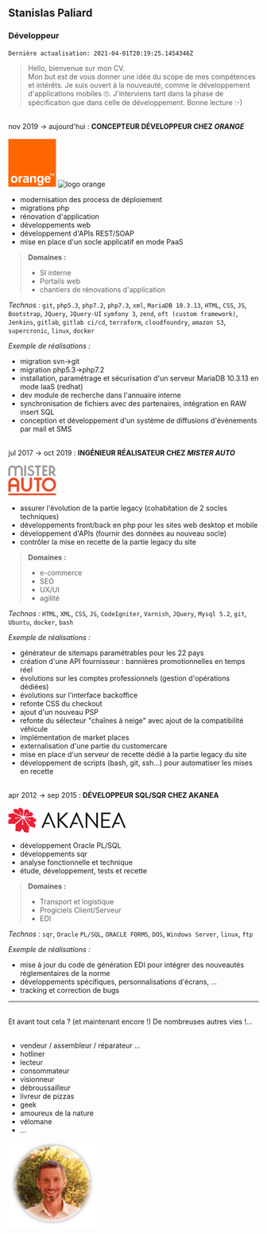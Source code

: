 ## Stanislas Paliard
### Développeur

    Dernière actualisation: 2021-04-01T20:19:25.1454346Z

> Hello, bienvenue sur mon CV.  
> Mon but est de vous donner une idée du scope de mes compétences et intérêts.
> Je suis ouvert à la nouveauté, comme le développement d'applications mobiles 🙄.
> J'interviens tant dans la phase de spécification que dans celle de développement.
> Bonne lecture :-)

&nbsp;  
nov 2019 -> aujourd'hui : **CONCEPTEUR DÉVELOPPEUR CHEZ _ORANGE_**  
&nbsp;  
![logo orange](../239px-Orange_logo.svg.png "Orange, société française de télécommunications")
![logo orange](//239px-Orange_logo.svg.png "Orange, société française de télécommunications")

* modernisation des process de déploiement
* migrations php
* rénovation d'application
* développements web
* développement d'APIs REST/SOAP
* mise en place d'un socle applicatif en mode PaaS

>**Domaines :**
>* SI interne
>* Portails web
>* chantiers de rénovations d'application

_Technos :_ `git`, `php5.3`, `php7.2`, `php7.3`, `xml`, `MariaDB 10.3.13`, `HTML`, `CSS`, `JS`, `Bootstrap`, `JQuery`, `JQuery-UI`
  `symfony 3`, `zend`, `oft (custom framework)`, `Jenkins`, `gitlab`, `gitlab ci/cd`, `terraform`, `cloudfoundry`, `amazon S3`, `supercronic`, `linux`, `docker`

_Exemple de réalisations :_
* migration svn->git
* migration php5.3->php7.2
* installation, paramétrage et sécurisation d'un serveur MariaDB 10.3.13 en mode IaaS (redhat)  
* dev module de recherche dans l'annuaire interne
* synchronisation de fichiers avec des partenaires, intégration en RAW insert SQL
* conception et développement d'un système de diffusions d'évènements par mail et SMS

&nbsp;  
jul 2017 -> oct 2019 : **INGÉNIEUR RÉALISATEUR CHEZ _MISTER AUTO_**  
&nbsp;  
![logo mister-auto](../mister-auto.png "Mister Auto, entreprise française de commerce électronique spécialisée dans la vente de pièces détachées automobiles")
* assurer l'évolution de la partie legacy (cohabitation de 2 socles techniques)
* développements front/back en php pour les sites web desktop et mobile
* développement d'APIs (fournir des données au nouveau socle)
* contrôler la mise en recette de la partie legacy du site

>**Domaines :**
>* e-commerce
>* SEO
>* UX/UI
>* agilité

_Technos :_ `HTML`, `XML`, `CSS`, `JS`, `CodeIgniter`, `Varnish`, `JQuery`, `Mysql 5.2`, `git`, `Ubuntu`, `docker`, `bash`

_Exemple de réalisations :_
* générateur de sitemaps paramétrables pour les 22 pays
* création d'une API fournisseur : bannières promotionnelles en temps réel
* évolutions sur les comptes professionnels (gestion d'opérations dédiées)
* évolutions sur l'interface backoffice
* refonte CSS du checkout
* ajout d'un nouveau PSP
* refonte du sélecteur "chaînes à neige" avec ajout de la compatibilité véhicule
* implémentation de market places
* externalisation d'une partie du customercare
* mise en place d'un serveur de recette dédié à la partie legacy du site
* développement de scripts (bash, git, ssh...) pour automatiser les mises en recette

&nbsp;  
apr 2012 -> sep 2015 : **DÉVELOPPEUR SQL/SQR CHEZ AKANEA**  
&nbsp;  
![logo akanea](../akanea.png "Editeur de logiciels spécialisés pour la supply-chain")
* développement Oracle PL/SQL
* développements sqr
* analyse fonctionnelle et technique
* étude, développement, tests et recette

>**Domaines :**
>* Transport et logistique
>* Progiciels Client/Serveur
>* EDI

_Technos_ : `sqr`, `Oracle` `PL/SQL`, `ORACLE FORMS`, `DOS`, `Windows Server`, `linux`, `ftp`

_Exemple de réalisations :_
* mise à jour du code de génération EDI pour intégrer des nouveautés réglementaires de la norme
* développements spécifiques, personnalisations d'écrans, ...
* tracking et correction de bugs

***
&nbsp;  
Et avant tout cela ? (et maintenant encore !) De nombreuses autres vies !...  
&nbsp;
* vendeur / assembleur / réparateur ...
* hotliner
* lecteur
* consommateur
* visionneur
* débroussailleur
* livreur de pizzas
* geek
* amoureux de la nature
* vélomane
* ...

![portrait Stan](../stan.png "moi")  

